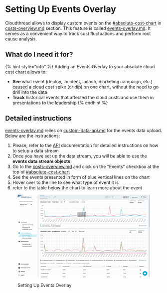 # Setting Up Events Overlay

Cloudthread allows to display custom events on the [#absolute-cost-chart](../fundamentals/cost-transparency/costs-overview.md#absolute-cost-chart "mention") in [costs-overview.md](../fundamentals/cost-transparency/costs-overview.md "mention") section. This feature is called [events-overlay.md](../fundamentals/cost-transparency/events-overlay.md "mention"). It serves as a convenient way to track cost fluctuations and perform root cause analysis.

## What do I need it for? <a href="#what-do-i-need-it-for" id="what-do-i-need-it-for"></a>

{% hint style="info" %}
Adding an Events Overlay to your absolute cloud cost chart allows to:

* **See** what event (deploy, incident, launch, marketing campaign, etc.) caused a cloud cost spike (or dip) on one chart, without the need to go drill into the data
* **Track** historical events that affected the cloud costs and use them in presentations to the leadership
{% endhint %}

## Detailed instructions <a href="#detailed-instructions" id="detailed-instructions"></a>

[events-overlay.md](../fundamentals/cost-transparency/events-overlay.md "mention") relies on [custom-data-api.md](../fundamentals/custom-data-api.md "mention") for the events data upload. Below are the instructions:

1. Please, refer to the [API](http://localhost:5000/o/TmVItW5TwUC23RxcuDg9/s/KuhDuXL0YPX22VMOHZWV/ "mention") documentation for detailed instructions on how to setup a data stream
2. Once you have set up the data stream, you will be able to use the **events data stream objects**
3. Go to the [costs-overview.md](../fundamentals/cost-transparency/costs-overview.md "mention") and click on the "Events" checkbox at the top of [#absolute-cost-chart](../fundamentals/cost-transparency/costs-overview.md#absolute-cost-chart "mention")
4. See the events presented in form of blue vertical lines on the chart
5. Hover over to the line to see what type of event it is
6. refer to the table below the chart to learn more about the event

<figure><img src="../.gitbook/assets/setting-up-events-overlay_demo.gif" alt=""><figcaption><p>Setting Up Events Overlay</p></figcaption></figure>
